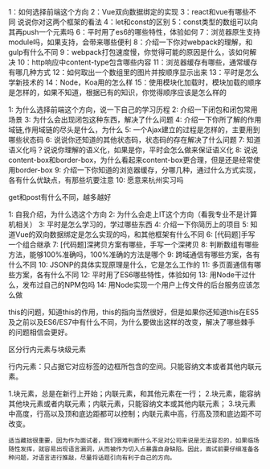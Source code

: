 1：如何选择前端这个方向
2：Vue双向数据绑定的实现
3：react和vue有哪些不同 说说你对这两个框架的看法
4：let和const的区别
5：const类型的数组可以向其再push一个元素吗
6：平时用了es6的哪些特性，体验如何
7：浏览器原生支持module吗，如果支持，会带来哪些便利
8：介绍一下你对webpack的理解，和gulp有什么不同
9：webpack打包速度慢，你觉得可能的原因是什么，该如何解决
10：http响应中content-type包含哪些内容
11：浏览器缓存有哪些，通常缓存有哪几种方式
12：如何取出一个数组里的图片并按顺序显示出来
13：平时是怎么学新技术的
14：Node，Koa用的怎么样
15：使用模块化加载时，模块加载的顺序是怎样的，如果不知道，根据已有的知识，你觉得顺序应该是怎么样的




1: 为什么选择前端这个方向，说一下自己的学习历程
2: 介绍一下闭包和闭包常用场景
3: 为什么会出现闭包这种东西，解决了什么问题
4: 介绍一下你所了解的作用域链,作用域链的尽头是什么，为什么
5: 一个Ajax建立的过程是怎样的，主要用到哪些状态码
6: 说说你还知道的其他状态码，状态码的存在解决了什么问题
7: 知道语义化吗？说说你理解的语义化，如果是你，平时会怎么做来保证语义化
8: 说说content-box和border-box，为什么看起来content-box更合理，但是还是经常使用border-box
9: 介绍一下你知道的浏览器缓存，分哪几种，通过什么方式实现，各有什么优缺点，有那些坑要注意
10: 愿意来杭州实习吗

get和post有什么不同，越多越好


1: 自我介绍，为什么选这个方向
2: 为什么会走上IT这个方向（看我专业不是计算机相关）
3: 平时是怎么学习的，学过哪些东西
4: 介绍一下你简历上的项目
5: 知道Vue的双向数据绑定是怎么实现的吗，和其他框架有什么不同
6: [代码题]手写一个组合继承
7: [代码题]深拷贝方案有哪些，手写一个深拷贝
8: 判断数组有哪些方法，能够100%准确吗，100%准确的方法是哪个
9: 跨域通信有哪些方案，各有什么不同
10: JSONP的具体实现原理是什么，它是怎么工作的
11: 多页面通信有哪些方案，各有什么不同
12: 平时用了ES6哪些特性，体验如何
13: 用Node干过什么，发布过自己的NPM包吗
14: 用Node实现一个用户上传文件的后台服务应该怎么做


this的问题，知道this的作用，this的指向当然很好，但是如果你还知道this在ES5及之前以及ES6/ES7中有什么不同，为什么要做出这样的改变，解决了哪些棘手的问题相信会更好。



区分行内元素与块级元素




行内元素：只占据它对应标签的边框所包含的空间。只能容纳文本或者其他内联元素。

1.块元素，总是在新行上开始；内联元素，和其他元素在一行；
2.块元素，能容纳其他块元素或者内联元素；内联元素，只能容纳文本或其他内联元素；
3.块元素中高度，行高以及顶和底边距都可以控制；内联元素中高，行高及顶和底边距不可改变。

    适当藏拙很重要，因为作为面试者，我们很难判断什么不足对公司来说是无法容忍的，如果临场随性发挥，就容易出现语言漏洞，从而被作为切入点暴露自身缺陷。因此，面试前要仔细准备各种问题，对语言进行推敲，尽量将话题引向有利于自己的方向。

